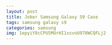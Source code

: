 ```yaml
---
layout: post
title: Joker Samsung Galaxy S9 Case
tags: samsung galaxy s9
categories: samsung
img: 1epyiY8cCPU5MUrHI1xsvoU978WCQFLj2
---
```

